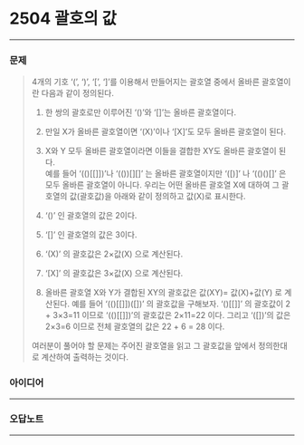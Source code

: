 # 2504 괄호의 값
------------
### 문제

>4개의 기호 ‘(’, ‘)’, ‘[’, ‘]’를 이용해서 만들어지는 괄호열 중에서 올바른 괄호열이란 다음과 같이 정의된다.
>
>   1. 한 쌍의 괄호로만 이루어진 ‘()’와 ‘[]’는 올바른 괄호열이다. 
>   2. 만일 X가 올바른 괄호열이면 ‘(X)’이나 ‘[X]’도 모두 올바른 괄호열이 된다. 
>   3. X와 Y 모두 올바른 괄호열이라면 이들을 결합한 XY도 올바른 괄호열이 된다.  
>예를 들어 ‘(()[[]])’나 ‘(())[][]’ 는 올바른 괄호열이지만 ‘([)]’ 나 ‘(()()[]’ 은 모두 올바른 괄호열이 아니다. 우리는 어떤 올바른 괄호열 X에 대하여 그 괄호열의 값(괄호값)을 아래와 같이 정의하고 값(X)로 표시한다. 
>
>   1. ‘()’ 인 괄호열의 값은 2이다.
>   2. ‘[]’ 인 괄호열의 값은 3이다.
>   3. ‘(X)’ 의 괄호값은 2×값(X) 으로 계산된다.
>   4. ‘[X]’ 의 괄호값은 3×값(X) 으로 계산된다.
>   5. 올바른 괄호열 X와 Y가 결합된 XY의 괄호값은 값(XY)= 값(X)+값(Y) 로 계산된다.
>예를 들어 ‘(()[[]])([])’ 의 괄호값을 구해보자. ‘()[[]]’ 의 괄호값이 2 + 3×3=11 이므로 ‘(()[[]])’의 괄호값은 2×11=22 이다. 그리고 ‘([])’의 값은 2×3=6 이므로 전체 괄호열의 값은 22 + 6 = 28 이다.
>
>여러분이 풀어야 할 문제는 주어진 괄호열을 읽고 그 괄호값을 앞에서 정의한대로 계산하여 출력하는 것이다. 

### 아이디어 
----------

### 오답노트
----------
